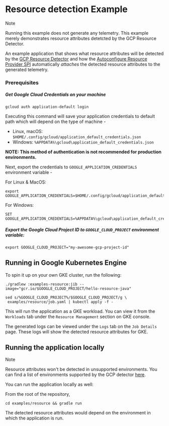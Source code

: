 # Resource detection Example

> [!NOTE]
> Running this example does not generate any telemetry. This example merely demonstrates resource attributes detetcted by the GCP Resource Detector.

An example application that shows what resource attributes will be detected by the [GCP Resource Detector](https://github.com/open-telemetry/opentelemetry-java-contrib/tree/main/gcp-resources) and how the [Autoconfigure Resource Provider SPI](https://github.com/open-telemetry/opentelemetry-java/tree/main/sdk-extensions/autoconfigure#resource-provider-spi) automatically *attaches* the detected resource attributes to the generated telemetry.

### Prerequisites

##### Get Google Cloud Credentials on your machine

```shell
gcloud auth application-default login
```
Executing this command will save your application credentials to default path which will depend on the type of machine -
- Linux, macOS: `$HOME/.config/gcloud/application_default_credentials.json`
- Windows: `%APPDATA%\gcloud\application_default_credentials.json`

**NOTE: This method of authentication is not recommended for production environments.**

Next, export the credentials to `GOOGLE_APPLICATION_CREDENTIALS` environment variable -

For Linux & MacOS:
```shell
export GOOGLE_APPLICATION_CREDENTIALS=$HOME/.config/gcloud/application_default_credentials.json
```

For Windows:
```shell
SET GOOGLE_APPLICATION_CREDENTIALS=%APPDATA%\gcloud\application_default_credentials.json
```

##### Export the Google Cloud Project ID to `GOOGLE_CLOUD_PROJECT` environment variable:

```shell
export GOOGLE_CLOUD_PROJECT="my-awesome-gcp-project-id"
```

## Running in Google Kubernetes Engine

To spin it up on your own GKE cluster, run the following:
```shell
./gradlew :examples-resource:jib --image="gcr.io/$GOOGLE_CLOUD_PROJECT/hello-resource-java"

sed s/%GOOGLE_CLOUD_PROJECT%/$GOOGLE_CLOUD_PROJECT/g \
 examples/resource/job.yaml | kubectl apply -f -
```

This will run the application as a GKE workload. You can view it from the `Workloads` tab under the `Resource Management` section on GKE console. 

The generated logs can be viewed under the `Logs` tab on the `Job Details` page. These logs will show the detected resource attributes for GKE.

## Running the application locally

> [!NOTE]
> Resource attributes won't be detected in unsupported environments. You can find a list of environments supported by the GCP detector [here](https://github.com/open-telemetry/opentelemetry-java-contrib/tree/main/gcp-resources).

You can run the application locally as well:

From the root of the repository,
```shell
cd examples/resource && gradle run
```

The detected resource attributes would depend on the environment in which the application is run.
